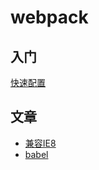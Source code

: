 # webpack

## 入门
   [快速配置](./md/easyconfig.md)
   
## 文章
   - [兼容IE8](http://www.aliued.com/?p=3240)
   - [babel](https://blog.csdn.net/weixin_41559723/article/details/79116049)
